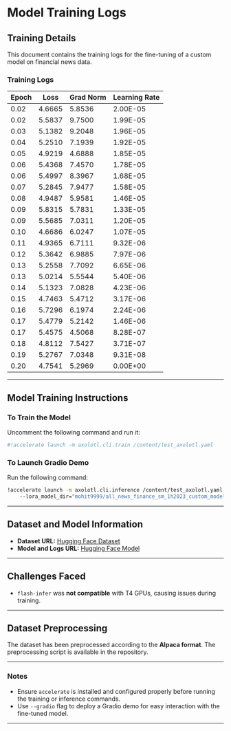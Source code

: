 # Model Training Logs

## Training Details
This document contains the training logs for the fine-tuning of a custom model on financial news data.

### Training Logs
| Epoch | Loss  | Grad Norm | Learning Rate |
|-------|-------|------------|---------------|
| 0.02  | 4.6665 | 5.8536      | 2.00E-05      |
| 0.02  | 5.5837 | 9.7500      | 1.99E-05      |
| 0.03  | 5.1382 | 9.2048      | 1.96E-05      |
| 0.04  | 5.2510 | 7.1939      | 1.92E-05      |
| 0.05  | 4.9219 | 4.6888      | 1.85E-05      |
| 0.06  | 5.4368 | 7.4570      | 1.78E-05      |
| 0.06  | 5.4997 | 8.3967      | 1.68E-05      |
| 0.07  | 5.2845 | 7.9477      | 1.58E-05      |
| 0.08  | 4.9487 | 5.9581      | 1.46E-05      |
| 0.09  | 5.8315 | 5.7831      | 1.33E-05      |
| 0.09  | 5.5685 | 7.0311      | 1.20E-05      |
| 0.10  | 4.6686 | 6.0247      | 1.07E-05      |
| 0.11  | 4.9365 | 6.7111      | 9.32E-06      |
| 0.12  | 5.3642 | 6.9885      | 7.97E-06      |
| 0.13  | 5.2558 | 7.7092      | 6.65E-06      |
| 0.13  | 5.0214 | 5.5544      | 5.40E-06      |
| 0.14  | 5.1323 | 7.0828      | 4.23E-06      |
| 0.15  | 4.7463 | 5.4712      | 3.17E-06      |
| 0.16  | 5.7296 | 6.1974      | 2.24E-06      |
| 0.17  | 5.4779 | 5.2142      | 1.46E-06      |
| 0.17  | 5.4575 | 4.5068      | 8.28E-07      |
| 0.18  | 4.8112 | 7.5427      | 3.71E-07      |
| 0.19  | 5.2767 | 7.0348      | 9.31E-08      |
| 0.20  | 4.7541 | 5.2969      | 0.00E+00      |

---

## Model Training Instructions
### To Train the Model
Uncomment the following command and run it:
```bash
#!accelerate launch -m axolotl.cli.train /content/test_axolotl.yaml
```

### To Launch Gradio Demo
Run the following command:
```bash
!accelerate launch -m axolotl.cli.inference /content/test_axolotl.yaml \ 
    --lora_model_dir="mohit9999/all_news_finance_sm_1h2023_custom_model" --gradio
```

---

## Dataset and Model Information
- **Dataset URL:** [Hugging Face Dataset](https://huggingface.co/mohit9999/all_news_finance_sm_1h2023_custom)
- **Model and Logs URL:** [Hugging Face Model](https://huggingface.co/mohit9999/all_news_finance_sm_1h2023_custom_model)

---

## Challenges Faced
- `flash-infer` was **not compatible** with T4 GPUs, causing issues during training.

---

## Dataset Preprocessing
The dataset has been preprocessed according to the **Alpaca format**. The preprocessing script is available in the repository.

---

### Notes
- Ensure `accelerate` is installed and configured properly before running the training or inference commands.
- Use `--gradio` flag to deploy a Gradio demo for easy interaction with the fine-tuned model.

---
